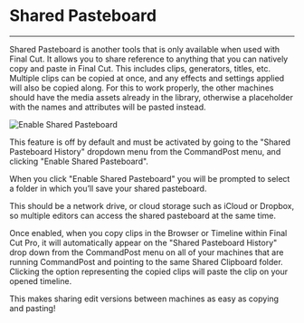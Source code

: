 # Shared Pasteboard
---

Shared Pasteboard is another tools that is only available when used with Final Cut. It allows you to share reference to anything that you can natively copy and paste in Final Cut. This includes clips, generators, titles, etc. Multiple clips can be copied at once, and any effects and settings applied will also be copied along. For this to work properly, the other machines should have the media assets already in the library, otherwise a placeholder with the names and attributes will be pasted instead. 

![Enable Shared Pasteboard](../../images/enable-shared-pasteboard.png)

This feature is off by default and must be activated by going to the "Shared Pasteboard History" dropdown menu from the CommandPost menu, and clicking "Enable Shared Pasteboard".

When you click "Enable Shared Pasteboard" you will be prompted to select a folder in which you’ll save your shared pasteboard.

This should be a network drive, or cloud storage such as iCloud or Dropbox, so multiple editors can access the shared pasteboard at the same time.

Once enabled, when you copy clips in the Browser or Timeline within Final Cut Pro, it will automatically appear on the "Shared Pasteboard History" drop down from the CommandPost menu on all of your machines that are running CommandPost and pointing to the same Shared Clipboard folder. Clicking the option representing the copied clips will paste the clip on your opened timeline.

This makes sharing edit versions between machines as easy as copying and pasting!
